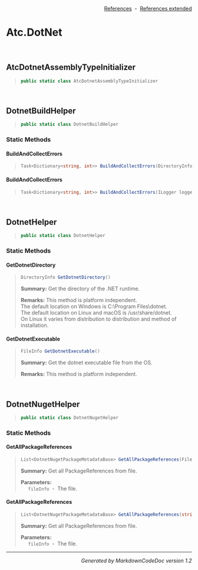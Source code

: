 <div style='text-align: right'>

[References](Index.md)&nbsp;&nbsp;-&nbsp;&nbsp;[References extended](IndexExtended.md)
</div>

# Atc.DotNet

<br />

## AtcDotnetAssemblyTypeInitializer

>```csharp
>public static class AtcDotnetAssemblyTypeInitializer
>```


<br />

## DotnetBuildHelper

>```csharp
>public static class DotnetBuildHelper
>```

### Static Methods

#### BuildAndCollectErrors
>```csharp
>Task<Dictionary<string, int>> BuildAndCollectErrors(DirectoryInfo rootPath, int? runNumber = null, FileInfo buildFile = null, bool useNugetRestore = True, bool useConfigurationReleaseMode = True, int timeoutInSec = 1200, string logPrefix = , CancellationToken cancellationToken = null)
>```
#### BuildAndCollectErrors
>```csharp
>Task<Dictionary<string, int>> BuildAndCollectErrors(ILogger logger, DirectoryInfo rootPath, int? runNumber = null, FileInfo buildFile = null, bool useNugetRestore = True, bool useConfigurationReleaseMode = True, int timeoutInSec = 1200, string logPrefix = , CancellationToken cancellationToken = null)
>```

<br />

## DotnetHelper

>```csharp
>public static class DotnetHelper
>```

### Static Methods

#### GetDotnetDirectory
>```csharp
>DirectoryInfo GetDotnetDirectory()
>```
><b>Summary:</b> Get the directory of the .NET runtime.
>
><b>Remarks:</b> This method is platform independent.<br>The default location on Windows is C:\Program Files\dotnet.<br>The default location on Linux and macOS is /usr/share/dotnet.<br>On Linux it varies from distribution to distribution and method of installation.
#### GetDotnetExecutable
>```csharp
>FileInfo GetDotnetExecutable()
>```
><b>Summary:</b> Get the dotnet executable file from the OS.
>
><b>Remarks:</b> This method is platform independent.

<br />

## DotnetNugetHelper

>```csharp
>public static class DotnetNugetHelper
>```

### Static Methods

#### GetAllPackageReferences
>```csharp
>List<DotnetNugetPackageMetadataBase> GetAllPackageReferences(FileInfo fileInfo)
>```
><b>Summary:</b> Get all PackageReferences from file.
>
><b>Parameters:</b><br>
>&nbsp;&nbsp;&nbsp;&nbsp;&nbsp;`fileInfo`&nbsp;&nbsp;-&nbsp;&nbsp;The file.<br />
#### GetAllPackageReferences
>```csharp
>List<DotnetNugetPackageMetadataBase> GetAllPackageReferences(string fileContent)
>```
><b>Summary:</b> Get all PackageReferences from file.
>
><b>Parameters:</b><br>
>&nbsp;&nbsp;&nbsp;&nbsp;&nbsp;`fileInfo`&nbsp;&nbsp;-&nbsp;&nbsp;The file.<br />
<hr /><div style='text-align: right'><i>Generated by MarkdownCodeDoc version 1.2</i></div>
